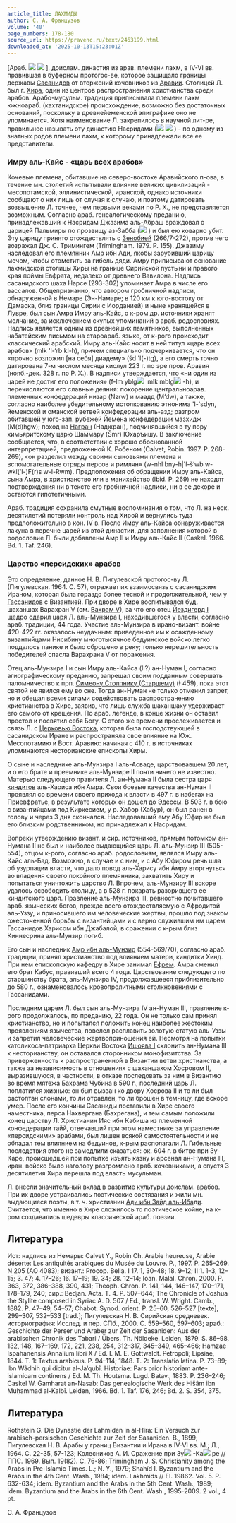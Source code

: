 ```yaml
---
article_title: ЛАХМИДЫ
author: С. А. Французов
volume: '40'
page_numbers: 178-180
source_url: https://pravenc.ru/text/2463199.html
downloaded_at: '2025-10-13T15:23:01Z'
---
```


[Араб. ![](<https://pravenc.ru/char/26272/xc1bxbb /image.png>) ![](<https://pravenc.ru/char/26272/ xccxc4I/image.png>) ], доислам. династия из арав. племени лахм, в IV-VI вв. правившая в буферном протогос-ве, которое защищало границы державы [Сасанидов](https://pravenc.ru/text/Сасаниды.html) от вторжений кочевников из [Аравии](https://pravenc.ru/text/Аравии.html). Столицей Л. был г. [Хира](https://pravenc.ru/text/Хира.html), один из центров распространения христианства среди арабов. Арабо-мусульм. традиция приписывала племени лахм южноараб. (кахтанидское) происхождение, возможно без достаточных оснований, поскольку в древнейеменской эпиграфике оно не упоминается. Хотя наименование Л. закрепилось в научной лит-ре, правильнее называть эту династию Насридами (![](<https://pravenc.ru/char/26272/jvxc3 /image.png>) ![](<https://pravenc.ru/char/26272/ xccxc4I/image.png>) ) - по одному из знатных родов племени лахм, к которому принадлежали все ее представители.

### Имру аль-Кайс - «царь всех арабов»

Кочевые племена, обитавшие на северо-востоке Аравийского п-ова, в течение мн. столетий испытывали влияние великих цивилизаций - месопотамской, эллинистической, иранской, однако источники сообщают о них лишь от случая к случаю, и поэтому датировать возвышение Л. точнее, чем первыми веками по Р. Х., не представляется возможным. Согласно араб. генеалогическому преданию, принадлежавший к Насридам Джазима аль-Абраш враждовал с царицей Пальмиры по прозвищу аз-Забба (![](https://pravenc.ru/char/26272/xd5BIlxbbA/image.png) ) и был ею коварно убит. Эту царицу принято отождествлять с [Зенобией](https://pravenc.ru/text/Зенобией.html) (266/7-272), против чего возражал Дж. С. Тримингем (Trimingham. 1979. P. 155). Джазиму наследовал его племянник Амр ибн Ади, якобы зарубивший царицу мечом, чтобы отомстить за гибель дяди. Амру приписывают основание лахмидской столицы Хиры на границе Сирийской пустыни и правого края поймы Евфрата, недалеко от древнего Вавилона. Надпись сасанидского шаха Нарсе (293-302) упоминает Амра в числе его вассалов. Общепризнанно, что автором гробничной надписи, обнаруженной в Немаре (Эн-Намаре; в 120 км к юго-востоку от Дамаска, близ границы Сирии с Иорданией) и ныне хранящейся в Лувре, был сын Амра Имру аль-Кайс, о к-ром др. источники хранят молчание, за исключением скупых упоминаний в араб. родословиях. Надпись является одним из древнейших памятников, выполненных набатейским письмом на староараб. языке, от к-рого происходит классический арабский. Имру аль-Кайс носит в ней титул «царь всех арабов» (mlk 'l-‘rb kl-h), причем специально подчеркивается, что он «прочно возложил [на себя] диадему» (šd 'l(-)tg), а его смерть точно датирована 7-м числом месяца кислул 223 г. по эре пров. Аравия (нояб.-дек. 328 г. по Р. Х.). В надписи утверждается, что «ни один из царей не достиг его положения» (f-lm yblg![](https://pravenc.ru/char/26150/x5cx5c/image.png)  mlk mblg![](https://pravenc.ru/char/26150/x5cx5c/image.png) -h), и перечисляются его славные деяния: покорение центральноарав. племенных конфедераций низар (Nzrw) и маадд (M‘dw), а также, согласно наиболее убедительному истолкованию этнонима 'l-'sdyn, йеменской и оманской ветвей конфедерации аль-азд; разгром обитавшей у юго-зап. рубежей Йемена конфедерации мазхидж (M(d)hgw); поход на [Награн](https://pravenc.ru/text/Награн.html) (Наджран), подчинявшийся в ту пору химьяритскому царю Шаммару (Šmr) Юхаръишу. В заключение сообщается, что, в соответствии с хорошо обоснованной интерпретацией, предложенной К. Робеном (Calvet, Robin. 1997. P. 268-269), «он разделил между своими сыновьями племена и вспомогательные отряды персов и римлян» (w-nhl bny-h|'l-š‘wb w-wkl('l-)F(r)s w-l-Rwm). Предположения об обращении Имру аль-Кайса, сына Амра, в христианство или в манихейство (Ibid. P. 269) не находят подтверждения ни в тексте его гробничной надписи, ни в ее декоре и остаются гипотетичными.

Араб. традиция сохранила смутные воспоминания о том, что Л. на неск. десятилетий потеряли контроль над Хирой и вернулись туда предположительно в кон. IV в. После Имру аль-Кайса обнаруживается лакуна в перечне царей из этой династии, для заполнения которой в родословие Л. были добавлены Амр II и Имру аль-Кайс II (Caskel. 1966. Bd. 1. Taf. 246).

### Царство «персидских» арабов

Это определение, данное Н. В. Пигулевской протогос-ву Л. (Пигулевская. 1964. С. 57), отражает их взаимосвязь с сасанидским Ираном, которая была гораздо более тесной и продолжительной, чем у [Гассанидов](https://pravenc.ru/text/Гассаниды.html) с Византией. При дворе в Хире воспитывался буд. шаханшах Варахран V (см. [Вахрам V](<https://pravenc.ru/text/Вахрам V.html>)), за что его отец [Йездигерд I](<https://pravenc.ru/text/Йездигерд I.html>) щедро одарил царя Л. аль-Мунзира I, находившегося у власти, согласно араб. традиции, 44 года. Участие аль-Мунзира в ирано-визант. войне 420-422 гг. оказалось неудачным: приведенное им к осажденному византийцами Нисибину многотысячное бедуинское войско легко поддалось панике и было сброшено в реку; только нерешительность победителей спасла Варахрана V от поражения.

Отец аль-Мунзира I и сын Имру аль-Кайса (II?) ан-Нуман I, согласно агиографическому преданию, запрещал своим подданным совершать паломничество к прп. [Симеону Столпнику (Старшему)](<https://pravenc.ru/text/Симеону Столпнику (Старшему).html>) (Ɨ 459), пока этот святой не явился ему во сне. Тогда ан-Нуман не только отменил запрет, но и обещал всеми силами содействовать распространению христианства в Хире, заявив, что лишь служба шаханшаху удерживает его самого от крещения. По араб. легенде, в конце жизни он оставил престол и посвятил себя Богу. С этого же времени прослеживается и связь Л. с [Церковью Востока](<https://pravenc.ru/text/Церковь Востока.html>), которая была господствующей в сасанидском Иране и распространяла свое влияние на Юж. Месопотамию и Вост. Аравию: начиная с 410 г. в источниках упоминаются несторианские епископы Хиры.

О сыне и наследнике аль-Мунзира I аль-Асваде, царствовавшем 20 лет, и о его брате и преемнике аль-Мунзире II почти ничего не известно. Матерью следующего правителя Л. ан-Нумана II была сестра царя [киндитов](https://pravenc.ru/text/Киндиты.html) аль-Хариса ибн Амра. Свои боевые качества ан-Нуман II проявлял со времени своего прихода к власти в 497 г. в набегах на Приевфратье, в результате которых он дошел до Эдессы. В 503 г. в бою с византийцами под Киркесием, у р. Хабор (Хабур), он был ранен в голову и через 3 дня скончался. Наследовавший ему Абу Юфир не был его близким родственником, но принадлежал к Насридам.

Вопреки утверждению визант. и сир. источников, прямым потомком ан-Нумана II не был и наиболее выдающийся царь Л. аль-Мунзир III (505-554), отцом к-рого, согласно араб. родословиям, являлся Имру аль-Кайс аль-Бад. Возможно, в случае и с ним, и с Абу Юфиром речь шла об узурпации власти, что дало повод аль-Харису ибн Амру вторгнуться во владения своего покойного племянника, захватить Хиру и попытаться уничтожить царство Л. Впрочем, аль-Мунзиру III вскоре удалось освободить столицу, а в 528 г. покарать разорившего ее киндитского царя. Правление аль-Мунзира III, ревностно почитавшего араб. языческих богов, прежде всего отождествляемую с Афродитой аль-Уззу, и приносившего им человеческие жертвы, прошло под знаком ожесточенной борьбы с византийцами и с верно служившим им царем Гассанидов Харисом ибн Джабалой, в сражении с к-рым близ Киннесрина аль-Мунзир погиб.

Его сын и наследник [Амр ибн аль-Мунзир](<https://pravenc.ru/text/Амр ибн аль-Мунзир.html>) (554-569/70), согласно араб. традиции, принял христианство под влиянием матери, киндитки Хинд. При нем епископскую кафедру в Хире занимал [Ефрем](https://pravenc.ru/text/Ефрем.html). Амра сменил его брат Кабус, правивший всего 4 года. Царствование следующего по старшинству брата, аль-Мунзира IV, продолжавшееся приблизительно до 580 г., ознаменовалось кровопролитными столкновениями с Гассанидами.

Последним царем Л. был сын аль-Мунзира IV ан-Нуман III, правление к-рого продолжалось, по преданию, 22 года. Он не только сам принял христианство, но и попытался положить конец наиболее жестоким проявлениям язычества, повелел расплавить золотую статую аль-Уззы и запретил человеческие жертвоприношения ей. Несмотря на попытки католикоса-патриарха Церкви Востока [Ишоява I](<https://pravenc.ru/text/Ишояв I.html>) склонить ан-Нумана III к несторианству, он оставался сторонником монофизитства. За приверженность к распространенной в Византии ветви христианства, а также за независимость в отношениях с шаханшахом Хосровом II, выразившуюся, в частности, в отказе последовать за ним в Византию во время мятежа Бахрама Чубина в 590 г., последний царь Л. поплатился жизнью: он был вызван ко двору Хосрова II и то ли был растоптан слонами, то ли отравлен, то ли брошен в темницу, где вскоре умер. После его кончины Сасаниды поставили в Хире своего наместника, перса Нахвергана (Бахрегана), и тем самым положили конец царству Л. Христианин Ияс ибн Кабиша из племенной конфедерации тайй, отвечавший при этом наместнике за управление «персидскими» арабами, был лишен всякой самостоятельности и не обладал тем влиянием на бедуинов, к-рым располагали Л. Гибельные последствия этого не замедлили сказаться: ок. 604 г. в битве при Зу-Каре, происшедшей при попытке изъять казну и арсенал ан-Нумана III, иран. войско было наголову разгромлено араб. кочевниками, а спустя 3 десятилетия Хира перешла под власть мусульман.

Л. внесли значительный вклад в развитие культуры доислам. арабов. При их дворе устраивались поэтические состязания и жили мн. выдающиеся поэты, в т. ч. христианин [Ади ибн Зайд аль-Ибади](<https://pravenc.ru/text/Ади ибн Зайд аль-Ибади.html>). Считается, что именно в Хире сложилось то поэтическое койне, на к-ром создавались шедевры классической араб. поэзии.

## Литература

Ист: надпись из Немары: Сalvet Y., Robin Ch. Arabie heureuse, Arabie déserte: Les antiquités arabiques du Musée du Louvre. P., 1997. P. 265–269. N 205 (AO 4083); визант.: Procop. Bella. I 17. 1, 30–48; 18. 9–12; II 1. 1–3, 12–15; 3. 47;
4. 17–26; 16. 17–19; 19. 34; 28. 12–14; Ioan. Malal. Chron. 2000. P. 363, 372, 386–388, 390, 431; Theoph. Chron. P. 141, 144, 146–147, 170–171, 178–179, 240; сир.: Bedjan. Acta. T. 4. P. 507–644; The Chronicle of Joshua the Stylite composed in Syriac A. D. 507 / Ed., transl. W. Wright. Camb., 1882. P. 47–49, 54–57; Chabot. Synod. orient. P. 25–60, 526–527 [texte], 299–307, 532–533 [trad.]; Пигулевская Н. В. Сирийская средневек. историография: Исслед. и пер. СПб., 2000. С. 559–560, 597–603; араб.: Geschichte der Perser und Araber zur Zeit der Sasaniden: Aus der arabischen Chronik des Tabari / Übers. Th. Nöldeke. Leiden, 1879. S. 86–98, 132, 148, 167–169, 172, 221, 238, 254, 312–317, 345–349, 465–466; Hamzae Ispahanensis Annalium libri X / Ed. I. M. E. Gottwaldt. Petropoli; Lipsiae, 1844. T. 1: Textus arabicus. P. 94–114; 1848. T. 2: Translatio latina. P. 73–89; Ibn Wâdhih qui dicitur al-Ja‘qubî. Historiae: Pars prior historiam ante-islamicam continens / Ed. M. Th. Houtsma. Lugd. Batav., 1883. P. 236–246; Caskel W. Ğamharat an-Nasab: Das genealogische Werk des Hišâm ibn Muḥammad
al-Kalbî. Leiden, 1966. Bd. 1. Taf. 176, 246; Bd. 2. S. 354, 375.

## Литература

Rothstein G. Die Dynastie der Lahmiden in al-Hîra: Ein Versuch zur arabisch-persischen Geschichte zur Zeit der Sasaniden. B., 1899; Пигулевская Н. В. Арабы у границ Византии и Ирана в IV-VI вв. М.; Л., 1964. С. 22-35, 57-123; Колесников А. И. Сражение при Зу![](https://pravenc.ru/char/26150/x5cx5c/image.png) -Ка![](https://pravenc.ru/char/26150/x5cx5c/image.png) ре // ППС. 1969. Вып. 19(82). С. 76-86; Trimingham J. S. Christianity among the Arabs in Pre-Islamic Times. L.; N. Y., 1979; Shahîd I. Byzantium and the Arabs in the 4th Cent. Wash., 1984; idem. Lakhmids // EI. 19862. Vol. 5. P. 632-634; idem. Byzantium and the Arabs in the 5th Cent. Wash., 1989; idem. Byzantium and the Arabs in the 6th Cent. Wash., 1995-2009. 2 vol., 4 pt.

С. А. Французов
